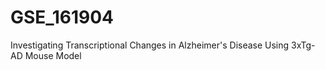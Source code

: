 # GSE_161904
Investigating Transcriptional Changes in Alzheimer's Disease Using 3xTg-AD Mouse Model
